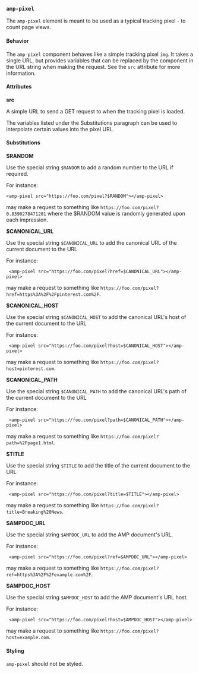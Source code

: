 <!---
Copyright 2015 The AMP HTML Authors. All Rights Reserved.

Licensed under the Apache License, Version 2.0 (the "License");
you may not use this file except in compliance with the License.
You may obtain a copy of the License at

      http://www.apache.org/licenses/LICENSE-2.0

Unless required by applicable law or agreed to in writing, software
distributed under the License is distributed on an "AS-IS" BASIS,
WITHOUT WARRANTIES OR CONDITIONS OF ANY KIND, either express or implied.
See the License for the specific language governing permissions and
limitations under the License.
-->

### <a name=”amp-pixel”></a> `amp-pixel`

The `amp-pixel` element is meant to be used as a typical tracking pixel - to count page views.

#### Behavior

The `amp-pixel` component behaves like a simple tracking pixel `img`. It takes a single URL, but provides variables that can be replaced by the component in the URL string when making the request. See the `src` attribute for more information.

#### Attributes

**src**

A simple URL to send a GET request to when the tracking pixel is loaded.

The variables listed under the Substitutions paragraph can be used to interpolate certain values into the pixel URL.

#### Substitutions

**$RANDOM**

Use the special string `$RANDOM` to add a random number to the URL if required.

For instance:

    <amp-pixel src="https://foo.com/pixel?$RANDOM"></amp-pixel>

may make a request to something like `https://foo.com/pixel?0.8390278471201` where the $RANDOM value is randomly generated upon each impression.

**$CANONICAL_URL**

Use the special string `$CANONICAL_URL` to add the canonical URL of the current document to the URL

For instance:

     <amp-pixel src="https://foo.com/pixel?href=$CANONICAL_URL"></amp-pixel>

may make a request to something like `https://foo.com/pixel?href=https%3A%2F%2Fpinterest.com%2F`.

**$CANONICAL_HOST**

Use the special string `$CANONICAL_HOST` to add the canonical URL's host of the current document to the URL

For instance:

     <amp-pixel src="https://foo.com/pixel?host=$CANONICAL_HOST"></amp-pixel>

may make a request to something like `https://foo.com/pixel?host=pinterest.com`.

**$CANONICAL_PATH**

Use the special string `$CANONICAL_PATH` to add the canonical URL's path of the current document to the URL

For instance:

     <amp-pixel src="https://foo.com/pixel?path=$CANONICAL_PATH"></amp-pixel>

may make a request to something like `https://foo.com/pixel?path=%2Fpage1.html`.

**$TITLE**

Use the special string `$TITLE` to add the title of the current document to the URL

For instance:

     <amp-pixel src="https://foo.com/pixel?title=$TITLE"></amp-pixel>

may make a request to something like `https://foo.com/pixel?title=Breaking%20News`.

**$AMPDOC_URL**

Use the special string `$AMPDOC_URL` to add the AMP document's URL.

For instance:

     <amp-pixel src="https://foo.com/pixel?ref=$AMPDOC_URL"></amp-pixel>

may make a request to something like `https://foo.com/pixel?ref=https%3A%2F%2Fexample.com%2F`.

**$AMPDOC_HOST**

Use the special string `$AMPDOC_HOST` to add the AMP document's URL host.

For instance:

     <amp-pixel src="https://foo.com/pixel?host=$AMPDOC_HOST"></amp-pixel>

may make a request to something like `https://foo.com/pixel?host=example.com`.

#### Styling

`amp-pixel` should not be styled.
